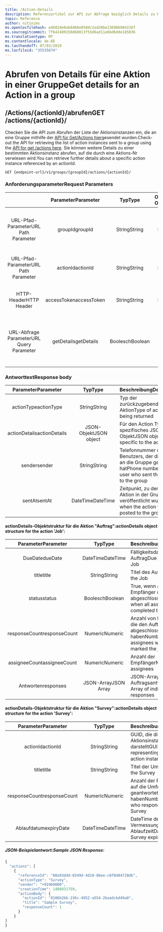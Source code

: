 ```yaml
---
title: /Action-Details
description: Referenzartikel zur API zur Abfrage bezüglich Details zu Kaizala-Aktionen
topic: Reference
author: nitinjms
ms.openlocfilehash: edb02de0ab8d88e058dc2ad20be236986984226f
ms.sourcegitcommit: 7f642489150d68013f55d6ad11a6bd6dde185036
ms.translationtype: MT
ms.contentlocale: de-DE
ms.lasthandoff: 07/03/2019
ms.locfileid: "35535674"
---
```

# <a name="get-details-for-an-action-in-a-group"></a><span data-ttu-id="0f21d-103">Abrufen von Details für eine Aktion in einer Gruppe</span><span class="sxs-lookup"><span data-stu-id="0f21d-103">Get details for an Action in a group</span></span>
## <a name="get-actionsactionid"></a><span data-ttu-id="0f21d-104">/Actions/{actionId}/abrufen</span><span class="sxs-lookup"><span data-stu-id="0f21d-104">GET /actions/{actionId}/</span></span>

<span data-ttu-id="0f21d-105">Checken Sie die API zum Abrufen der Liste der Aktionsinstanzen ein, die an eine Gruppe mithilfe der [API für Get/Actions hier](actions_get.md)gesendet wurden.</span><span class="sxs-lookup"><span data-stu-id="0f21d-105">Check-out the API for retrieving the list of action instances sent to a group using the [API for get /actions here](actions_get.md).</span></span> <span data-ttu-id="0f21d-106">Sie können weitere Details zu einer bestimmten Aktionsinstanz abrufen, auf die durch eine Aktions-Nr verwiesen wird.</span><span class="sxs-lookup"><span data-stu-id="0f21d-106">You can retrieve further details about a specific action instance referenced by an actionId.</span></span>

    GET {endpoint-url}/v1/groups/{groupId}/actions/{actionId}/

### <a name="request-parameters"></a><span data-ttu-id="0f21d-107">Anforderungsparameter</span><span class="sxs-lookup"><span data-stu-id="0f21d-107">Request Parameters</span></span>

|  | <span data-ttu-id="0f21d-108">Parameter</span><span class="sxs-lookup"><span data-stu-id="0f21d-108">Parameter</span></span> | <span data-ttu-id="0f21d-109">Typ</span><span class="sxs-lookup"><span data-stu-id="0f21d-109">Type</span></span> | <span data-ttu-id="0f21d-110">Optional?</span><span class="sxs-lookup"><span data-stu-id="0f21d-110">Optional?</span></span> | <span data-ttu-id="0f21d-111">Beschreibung</span><span class="sxs-lookup"><span data-stu-id="0f21d-111">Description</span></span> |
| :---: | :---: | :---: | :---: | :--- |
| <span data-ttu-id="0f21d-112">URL-Pfad-Parameter</span><span class="sxs-lookup"><span data-stu-id="0f21d-112">URL Path Parameter</span></span> | <span data-ttu-id="0f21d-113">groupId</span><span class="sxs-lookup"><span data-stu-id="0f21d-113">groupId</span></span> | <span data-ttu-id="0f21d-114">String</span><span class="sxs-lookup"><span data-stu-id="0f21d-114">String</span></span> | <span data-ttu-id="0f21d-115">Nein</span><span class="sxs-lookup"><span data-stu-id="0f21d-115">No</span></span> | <span data-ttu-id="0f21d-116">GUID, die die Gruppen-ID der bestimmten Gruppenressource darstellt.</span><span class="sxs-lookup"><span data-stu-id="0f21d-116">GUID representing the groupId of the specific group resource</span></span> |
| <span data-ttu-id="0f21d-117">URL-Pfad-Parameter</span><span class="sxs-lookup"><span data-stu-id="0f21d-117">URL Path Parameter</span></span> | <span data-ttu-id="0f21d-118">actionId</span><span class="sxs-lookup"><span data-stu-id="0f21d-118">actionId</span></span> | <span data-ttu-id="0f21d-119">String</span><span class="sxs-lookup"><span data-stu-id="0f21d-119">String</span></span> | <span data-ttu-id="0f21d-120">Nein</span><span class="sxs-lookup"><span data-stu-id="0f21d-120">No</span></span> | <span data-ttu-id="0f21d-121">GUID, die die bestimmte Aktionsinstanz darstellt</span><span class="sxs-lookup"><span data-stu-id="0f21d-121">GUID representing the specific action instance</span></span> |
| <span data-ttu-id="0f21d-122">HTTP-Header</span><span class="sxs-lookup"><span data-stu-id="0f21d-122">HTTP Header</span></span> | <span data-ttu-id="0f21d-123">accessToken</span><span class="sxs-lookup"><span data-stu-id="0f21d-123">accessToken</span></span> | <span data-ttu-id="0f21d-124">String</span><span class="sxs-lookup"><span data-stu-id="0f21d-124">String</span></span> | <span data-ttu-id="0f21d-125">Nein</span><span class="sxs-lookup"><span data-stu-id="0f21d-125">No</span></span> | <span data-ttu-id="0f21d-126">Vom auth-Endpunkt empfangenes Zugriffs Token</span><span class="sxs-lookup"><span data-stu-id="0f21d-126">Access Token received from the auth end-point</span></span> |
| <span data-ttu-id="0f21d-127">URL-Abfrage Parameter</span><span class="sxs-lookup"><span data-stu-id="0f21d-127">URL Query Parameter</span></span> | <span data-ttu-id="0f21d-128">getDetails</span><span class="sxs-lookup"><span data-stu-id="0f21d-128">getDetails</span></span> | <span data-ttu-id="0f21d-129">Boolesch</span><span class="sxs-lookup"><span data-stu-id="0f21d-129">Boolean</span></span> | <span data-ttu-id="0f21d-130">Ja</span><span class="sxs-lookup"><span data-stu-id="0f21d-130">Yes</span></span> | <span data-ttu-id="0f21d-131">Wird verwendet, um Drilldown-Details der spezifischen Aktion abzurufen. Der Standardwert ist false.</span><span class="sxs-lookup"><span data-stu-id="0f21d-131">Use to get drill-down details of the specific action; Default is False</span></span> |

### <a name="response-body"></a><span data-ttu-id="0f21d-132">Antworttext</span><span class="sxs-lookup"><span data-stu-id="0f21d-132">Response body</span></span>

| <span data-ttu-id="0f21d-133">Parameter</span><span class="sxs-lookup"><span data-stu-id="0f21d-133">Parameter</span></span> | <span data-ttu-id="0f21d-134">Typ</span><span class="sxs-lookup"><span data-stu-id="0f21d-134">Type</span></span> | <span data-ttu-id="0f21d-135">Beschreibung</span><span class="sxs-lookup"><span data-stu-id="0f21d-135">Description</span></span> |
| :---: | :---: | :--- |
| <span data-ttu-id="0f21d-136">actionType</span><span class="sxs-lookup"><span data-stu-id="0f21d-136">actionType</span></span> | <span data-ttu-id="0f21d-137">String</span><span class="sxs-lookup"><span data-stu-id="0f21d-137">String</span></span> | <span data-ttu-id="0f21d-138">Typ der zurückzugebenden Aktion</span><span class="sxs-lookup"><span data-stu-id="0f21d-138">Type of action being returned</span></span> |
| <span data-ttu-id="0f21d-139">actionDetails</span><span class="sxs-lookup"><span data-stu-id="0f21d-139">actionDetails</span></span> | <span data-ttu-id="0f21d-140">JSON-Objekt</span><span class="sxs-lookup"><span data-stu-id="0f21d-140">JSON object</span></span> | <span data-ttu-id="0f21d-141">Für den Action Type spezifisches JSON-Objekt</span><span class="sxs-lookup"><span data-stu-id="0f21d-141">JSON object specific to the actiontype</span></span> |
| <span data-ttu-id="0f21d-142">sender</span><span class="sxs-lookup"><span data-stu-id="0f21d-142">sender</span></span> | <span data-ttu-id="0f21d-143">String</span><span class="sxs-lookup"><span data-stu-id="0f21d-143">String</span></span> | <span data-ttu-id="0f21d-144">Telefonnummer des Benutzers, der die Aktion an die Gruppe gesendet hat</span><span class="sxs-lookup"><span data-stu-id="0f21d-144">Phone number of the user who sent the action to the group</span></span> |
| <span data-ttu-id="0f21d-145">sentAt</span><span class="sxs-lookup"><span data-stu-id="0f21d-145">sentAt</span></span> | <span data-ttu-id="0f21d-146">DateTime</span><span class="sxs-lookup"><span data-stu-id="0f21d-146">DateTime</span></span> | <span data-ttu-id="0f21d-147">Zeitpunkt, zu dem die Aktion in der Gruppe veröffentlicht wurde</span><span class="sxs-lookup"><span data-stu-id="0f21d-147">Time when the action was posted to the group</span></span> |

####  <a name="actiondetails-object-structure-for-the-action-job"></a><span data-ttu-id="0f21d-148">actionDetails-Objektstruktur für die Aktion "Auftrag":</span><span class="sxs-lookup"><span data-stu-id="0f21d-148">actionDetails object structure for the action 'Job':</span></span>

| <span data-ttu-id="0f21d-149">Parameter</span><span class="sxs-lookup"><span data-stu-id="0f21d-149">Parameter</span></span> | <span data-ttu-id="0f21d-150">Typ</span><span class="sxs-lookup"><span data-stu-id="0f21d-150">Type</span></span> | <span data-ttu-id="0f21d-151">Beschreibung</span><span class="sxs-lookup"><span data-stu-id="0f21d-151">Description</span></span> |
| :---: | :---: | :--- |
| <span data-ttu-id="0f21d-152">DueDate</span><span class="sxs-lookup"><span data-stu-id="0f21d-152">dueDate</span></span> | <span data-ttu-id="0f21d-153">DateTime</span><span class="sxs-lookup"><span data-stu-id="0f21d-153">DateTime</span></span> | <span data-ttu-id="0f21d-154">Fälligkeitsdatum für den Auftrag</span><span class="sxs-lookup"><span data-stu-id="0f21d-154">Due date for the Job</span></span> |
| <span data-ttu-id="0f21d-155">title</span><span class="sxs-lookup"><span data-stu-id="0f21d-155">title</span></span> | <span data-ttu-id="0f21d-156">String</span><span class="sxs-lookup"><span data-stu-id="0f21d-156">String</span></span> | <span data-ttu-id="0f21d-157">Titel des Auftrags</span><span class="sxs-lookup"><span data-stu-id="0f21d-157">Title of the Job</span></span> |
| <span data-ttu-id="0f21d-158">status</span><span class="sxs-lookup"><span data-stu-id="0f21d-158">status</span></span> | <span data-ttu-id="0f21d-159">Boolesch</span><span class="sxs-lookup"><span data-stu-id="0f21d-159">Boolean</span></span> | <span data-ttu-id="0f21d-160">True, wenn alle Empfänger den Auftrag abgeschlossen haben</span><span class="sxs-lookup"><span data-stu-id="0f21d-160">True when all assignees have completed the job</span></span> |
| <span data-ttu-id="0f21d-161">responseCount</span><span class="sxs-lookup"><span data-stu-id="0f21d-161">responseCount</span></span> | <span data-ttu-id="0f21d-162">Numeric</span><span class="sxs-lookup"><span data-stu-id="0f21d-162">Numeric</span></span> | <span data-ttu-id="0f21d-163">Anzahl von Empfängern, die den Auftrag als abgeschlossen markiert haben</span><span class="sxs-lookup"><span data-stu-id="0f21d-163">Number of assignees who have marked the job complete</span></span> |
| <span data-ttu-id="0f21d-164">assigneeCount</span><span class="sxs-lookup"><span data-stu-id="0f21d-164">assigneeCount</span></span> | <span data-ttu-id="0f21d-165">Numeric</span><span class="sxs-lookup"><span data-stu-id="0f21d-165">Numeric</span></span> | <span data-ttu-id="0f21d-166">Anzahl der Empfänger</span><span class="sxs-lookup"><span data-stu-id="0f21d-166">Number of assignees</span></span> |
| <span data-ttu-id="0f21d-167">Antworten</span><span class="sxs-lookup"><span data-stu-id="0f21d-167">responses</span></span> | <span data-ttu-id="0f21d-168">JSON-Array</span><span class="sxs-lookup"><span data-stu-id="0f21d-168">JSON Array</span></span> | <span data-ttu-id="0f21d-169">JSON-Array einzelner Auftragsantworten</span><span class="sxs-lookup"><span data-stu-id="0f21d-169">JSON Array of individual Job responses</span></span> |

####  <a name="actiondetails-object-structure-for-the-action-survey"></a><span data-ttu-id="0f21d-170">actionDetails-Objektstruktur für die Aktion "Survey":</span><span class="sxs-lookup"><span data-stu-id="0f21d-170">actionDetails object structure for the action 'Survey':</span></span>

| <span data-ttu-id="0f21d-171">Parameter</span><span class="sxs-lookup"><span data-stu-id="0f21d-171">Parameter</span></span> | <span data-ttu-id="0f21d-172">Typ</span><span class="sxs-lookup"><span data-stu-id="0f21d-172">Type</span></span> | <span data-ttu-id="0f21d-173">Beschreibung</span><span class="sxs-lookup"><span data-stu-id="0f21d-173">Description</span></span> |
| :---: | :---: | :--- |
| <span data-ttu-id="0f21d-174">actionId</span><span class="sxs-lookup"><span data-stu-id="0f21d-174">actionId</span></span> | <span data-ttu-id="0f21d-175">String</span><span class="sxs-lookup"><span data-stu-id="0f21d-175">String</span></span> | <span data-ttu-id="0f21d-176">GUID, die die bestimmte Aktionsinstanz darstellt</span><span class="sxs-lookup"><span data-stu-id="0f21d-176">GUID representing the specific action instance</span></span> |
| <span data-ttu-id="0f21d-177">title</span><span class="sxs-lookup"><span data-stu-id="0f21d-177">title</span></span> | <span data-ttu-id="0f21d-178">String</span><span class="sxs-lookup"><span data-stu-id="0f21d-178">String</span></span> | <span data-ttu-id="0f21d-179">Titel der Umfrage</span><span class="sxs-lookup"><span data-stu-id="0f21d-179">Title of the Survey</span></span> |
| <span data-ttu-id="0f21d-180">responseCount</span><span class="sxs-lookup"><span data-stu-id="0f21d-180">responseCount</span></span> | <span data-ttu-id="0f21d-181">Numeric</span><span class="sxs-lookup"><span data-stu-id="0f21d-181">Numeric</span></span> | <span data-ttu-id="0f21d-182">Anzahl der Personen, die auf die Umfrage geantwortet haben</span><span class="sxs-lookup"><span data-stu-id="0f21d-182">Number of people who responded to the Survey</span></span> |
| <span data-ttu-id="0f21d-183">Ablaufdatum</span><span class="sxs-lookup"><span data-stu-id="0f21d-183">expiryDate</span></span> | <span data-ttu-id="0f21d-184">DateTime</span><span class="sxs-lookup"><span data-stu-id="0f21d-184">DateTime</span></span> | <span data-ttu-id="0f21d-185">DateTime der Vermessungs Ablaufzeit</span><span class="sxs-lookup"><span data-stu-id="0f21d-185">DateTime of the Survey expiry time</span></span> |

##### <a name="sample-json-response"></a><span data-ttu-id="0f21d-186">JSON-Beispielantwort:</span><span class="sxs-lookup"><span data-stu-id="0f21d-186">Sample JSON Response:</span></span>

```javascript
{
  "actions": [
    {
      "referenceId": "88a93ddd-0349d-4d18-86ee-c0f8484728db",
      "actionType": "Survey",
      "sender": "+91960000",
      "creationTime": 1480931759,
      "actionBody": {
        "actionId": "8106b2bb-236c-4952-a554-2baadcbd49a0",
        "title": "Sample Survey",
        "responseCount": 1
      }
    }
]
}
```
